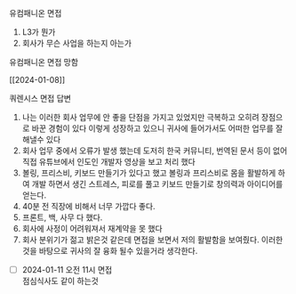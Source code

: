 유컴패니온 면접 
1. L3가 뭔가 
2. 회사가 무슨 사업을 하는지 아는가 

유컴패니온 면접 망함



[[2024-01-08]] 

쿼렌시스 면접 답변 
1. 나는 이러한 회사 업무에 안 좋을 단점을 가지고 있었지만 극복하고 오히려 장점으로 바꾼 경험이 있다 이렇게 성장하고 있으니 귀사에 들어가서도 어떠한 업무를 잘 해낼수 있다
2. 회사 업무 중에서 오류가 발생 했는데 도저히 한국 커뮤니티, 번역된 문서 등이 없어 직접 유튜브에서 인도인 개발자 영상을 보고 처리 했다
3. 볼링, 프리스비, 키보드 만들기가 있다고 했고 볼링과 프리스비로 몸을 활발하게 하여 개발 하면서 생긴 스트레스, 피로를 풀고 키보드 만들기로 창의력과 아이디어를 얻는다.
4. 40분 전 직장에 비해서 너무 가깝다 좋다.
5. 프론트, 백, 사무 다 했다.
6. 회사에 사정이 어려워져서 재계약을 못 했다
7. 회사 분위기가 젊고 밝은것 같은데 면접을 보면서 저의 활발함을 보여줬다. 이러한 것을 바탕으로 귀사의 잘 융화 될수 있을거라 생각한다.

- [ ] 2024-01-11 오전 11시 면접  
점심식사도 같이 하는것